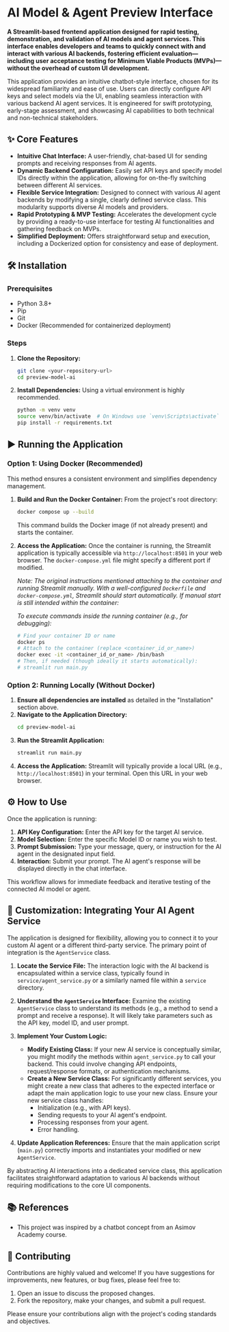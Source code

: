# AI Model & Agent Preview Interface

**A Streamlit-based frontend application designed for rapid testing, demonstration, and validation of AI models and agent services. This interface enables developers and teams to quickly connect with and interact with various AI backends, fostering efficient evaluation—including user acceptance testing for Minimum Viable Products (MVPs)—without the overhead of custom UI development.**

This application provides an intuitive chatbot-style interface, chosen for its widespread familiarity and ease of use. Users can directly configure API keys and select models via the UI, enabling seamless interaction with various backend AI agent services. It is engineered for swift prototyping, early-stage assessment, and showcasing AI capabilities to both technical and non-technical stakeholders.

## ✨ Core Features

* **Intuitive Chat Interface:** A user-friendly, chat-based UI for sending prompts and receiving responses from AI agents.
* **Dynamic Backend Configuration:** Easily set API keys and specify model IDs directly within the application, allowing for on-the-fly switching between different AI services.
* **Flexible Service Integration:** Designed to connect with various AI agent backends by modifying a single, clearly defined service class. This modularity supports diverse AI models and providers.
* **Rapid Prototyping & MVP Testing:** Accelerates the development cycle by providing a ready-to-use interface for testing AI functionalities and gathering feedback on MVPs.
* **Simplified Deployment:** Offers straightforward setup and execution, including a Dockerized option for consistency and ease of deployment.

## 🛠️ Installation

### Prerequisites
* Python 3.8+
* Pip
* Git
* Docker (Recommended for containerized deployment)

### Steps

1.  **Clone the Repository:**
    ```bash
    git clone <your-repository-url>
    cd preview-model-ai
    ```

2.  **Install Dependencies:**
    Using a virtual environment is highly recommended.
    ```bash
    python -m venv venv
    source venv/bin/activate  # On Windows use `venv\Scripts\activate`
    pip install -r requirements.txt
    ```

## ▶️ Running the Application

### Option 1: Using Docker (Recommended)

This method ensures a consistent environment and simplifies dependency management.

1.  **Build and Run the Docker Container:**
    From the project's root directory:
    ```bash
    docker compose up --build
    ```
    This command builds the Docker image (if not already present) and starts the container.

2.  **Access the Application:**
    Once the container is running, the Streamlit application is typically accessible via `http://localhost:8501` in your web browser. The `docker-compose.yml` file might specify a different port if modified.

    *Note: The original instructions mentioned attaching to the container and running Streamlit manually. With a well-configured `Dockerfile` and `docker-compose.yml`, Streamlit should start automatically. If manual start is still intended within the container:*

    *To execute commands inside the running container (e.g., for debugging):*
    ```bash
    # Find your container ID or name
    docker ps
    # Attach to the container (replace <container_id_or_name>)
    docker exec -it <container_id_or_name> /bin/bash
    # Then, if needed (though ideally it starts automatically):
    # streamlit run main.py
    ```

### Option 2: Running Locally (Without Docker)

1.  **Ensure all dependencies are installed** as detailed in the "Installation" section above.
2.  **Navigate to the Application Directory:**
    ```bash
    cd preview-model-ai
    ```
3.  **Run the Streamlit Application:**
    ```bash
    streamlit run main.py
    ```
4.  **Access the Application:**
    Streamlit will typically provide a local URL (e.g., `http://localhost:8501`) in your terminal. Open this URL in your web browser.

## ⚙️ How to Use

Once the application is running:

1.  **API Key Configuration:** Enter the API key for the target AI service.
2.  **Model Selection:** Enter the specific Model ID or name you wish to test.
3.  **Prompt Submission:** Type your message, query, or instruction for the AI agent in the designated input field.
4.  **Interaction:** Submit your prompt. The AI agent's response will be displayed directly in the chat interface.

This workflow allows for immediate feedback and iterative testing of the connected AI model or agent.

## 🔄 Customization: Integrating Your AI Agent Service

The application is designed for flexibility, allowing you to connect it to your custom AI agent or a different third-party service. The primary point of integration is the `AgentService` class.

1.  **Locate the Service File:**
    The interaction logic with the AI backend is encapsulated within a service class, typically found in `service/agent_service.py` or a similarly named file within a `service` directory.

2.  **Understand the `AgentService` Interface:**
    Examine the existing `AgentService` class to understand its methods (e.g., a method to send a prompt and receive a response). It will likely take parameters such as the API key, model ID, and user prompt.

3.  **Implement Your Custom Logic:**
    * **Modify Existing Class:** If your new AI service is conceptually similar, you might modify the methods within `agent_service.py` to call your backend. This could involve changing API endpoints, request/response formats, or authentication mechanisms.
    * **Create a New Service Class:** For significantly different services, you might create a new class that adheres to the expected interface or adapt the main application logic to use your new class. Ensure your new service class handles:
        * Initialization (e.g., with API keys).
        * Sending requests to your AI agent's endpoint.
        * Processing responses from your agent.
        * Error handling.

4.  **Update Application References:**
    Ensure that the main application script (`main.py`) correctly imports and instantiates your modified or new `AgentService`.

By abstracting AI interactions into a dedicated service class, this application facilitates straightforward adaptation to various AI backends without requiring modifications to the core UI components.

## 📚 References
* This project was inspired by a chatbot concept from an Asimov Academy course.

## 🤝 Contributing
Contributions are highly valued and welcome! If you have suggestions for improvements, new features, or bug fixes, please feel free to:
1.  Open an issue to discuss the proposed changes.
2.  Fork the repository, make your changes, and submit a pull request.

Please ensure your contributions align with the project's coding standards and objectives.
